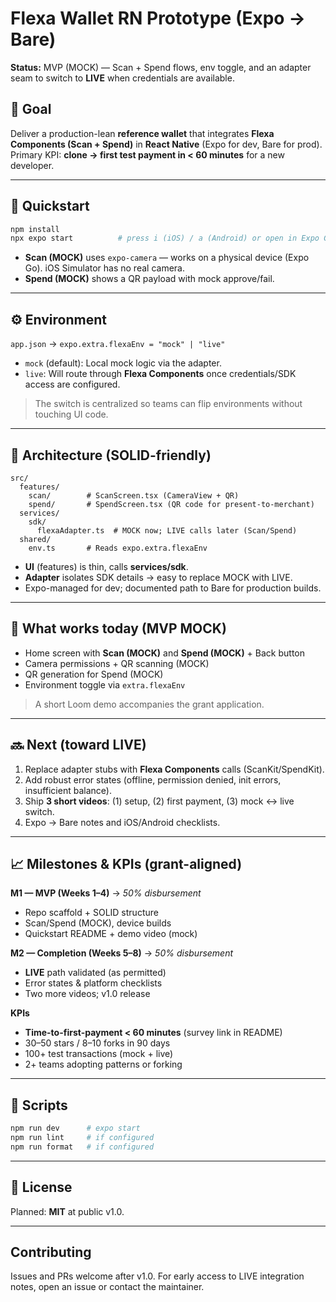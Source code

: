 # Flexa Wallet RN Prototype (Expo → Bare)

**Status:** MVP (MOCK) — Scan + Spend flows, env toggle, and an adapter seam to switch to **LIVE** when credentials are available.

## 🎯 Goal

Deliver a production-lean **reference wallet** that integrates **Flexa Components (Scan + Spend)** in **React Native** (Expo for dev, Bare for prod).  
Primary KPI: **clone → first test payment in < 60 minutes** for a new developer.

---

## 🚀 Quickstart

```bash
npm install
npx expo start          # press i (iOS) / a (Android) or open in Expo Go on your phone
```

- **Scan (MOCK)** uses `expo-camera` — works on a physical device (Expo Go). iOS Simulator has no real camera.
- **Spend (MOCK)** shows a QR payload with mock approve/fail.

---

## ⚙️ Environment

`app.json` → `expo.extra.flexaEnv = "mock" | "live"`

- `mock` (default): Local mock logic via the adapter.
- `live`: Will route through **Flexa Components** once credentials/SDK access are configured.

> The switch is centralized so teams can flip environments without touching UI code.

---

## 🧱 Architecture (SOLID-friendly)

```
src/
  features/
    scan/        # ScanScreen.tsx (CameraView + QR)
    spend/       # SpendScreen.tsx (QR code for present-to-merchant)
  services/
    sdk/
      flexaAdapter.ts  # MOCK now; LIVE calls later (Scan/Spend)
  shared/
    env.ts       # Reads expo.extra.flexaEnv
```

- **UI** (features) is thin, calls **services/sdk**.
- **Adapter** isolates SDK details → easy to replace MOCK with LIVE.
- Expo-managed for dev; documented path to Bare for production builds.

---

## 🧪 What works today (MVP MOCK)

- Home screen with **Scan (MOCK)** and **Spend (MOCK)** + Back button
- Camera permissions + QR scanning (MOCK)
- QR generation for Spend (MOCK)
- Environment toggle via `extra.flexaEnv`

> A short Loom demo accompanies the grant application.

---

## 🔜 Next (toward LIVE)

1. Replace adapter stubs with **Flexa Components** calls (ScanKit/SpendKit).
2. Add robust error states (offline, permission denied, init errors, insufficient balance).
3. Ship **3 short videos**: (1) setup, (2) first payment, (3) mock ↔ live switch.
4. Expo → Bare notes and iOS/Android checklists.

---

## 📈 Milestones & KPIs (grant-aligned)

**M1 — MVP (Weeks 1–4)** → *50% disbursement*  
- Repo scaffold + SOLID structure  
- Scan/Spend (MOCK), device builds  
- Quickstart README + demo video (mock)

**M2 — Completion (Weeks 5–8)** → *50% disbursement*  
- **LIVE** path validated (as permitted)  
- Error states & platform checklists  
- Two more videos; v1.0 release

**KPIs**
- **Time-to-first-payment < 60 minutes** (survey link in README)
- 30–50 stars / 8–10 forks in 90 days
- 100+ test transactions (mock + live)
- 2+ teams adopting patterns or forking

---

## 📝 Scripts

```bash
npm run dev      # expo start
npm run lint     # if configured
npm run format   # if configured
```

---

## 📄 License

Planned: **MIT** at public v1.0.

---

## Contributing

Issues and PRs welcome after v1.0. For early access to LIVE integration notes, open an issue or contact the maintainer.
